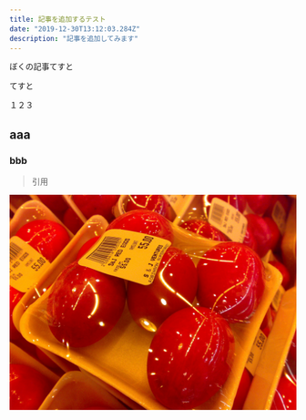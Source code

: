 ```yaml
---
title: 記事を追加するテスト
date: "2019-12-30T13:12:03.284Z"
description: "記事を追加してみます"
---
```


ぼくの記事てすと

てすと

１２３

## aaa

### bbb

> 引用

![Chinese Salty Egg](./salty_egg.jpg)
